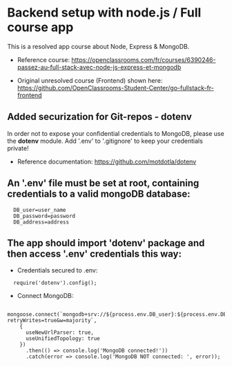 # Backend setup with node.js / Full course app #
This is a resolved app course about Node, Express & MongoDB.
* Reference course: https://openclassrooms.com/fr/courses/6390246-passez-au-full-stack-avec-node-js-express-et-mongodb

* Original unresolved course (Frontend) shown here:
https://github.com/OpenClassrooms-Student-Center/go-fullstack-fr-frontend


## Added securization for Git-repos - dotenv ##
In order not to expose your confidential credentials to MongoDB, please use the <b>dotenv</b> module. Add '.env' to '.gitignore' to keep your credentials private!

* Reference documentation:
https://github.com/motdotla/dotenv

## An '.env' file must be set at root, containing credentials to a valid mongoDB database: ##
```
  DB_user=user_name
  DB_password=password
  DB_address=address
```

## The app should import 'dotenv' package and then access '.env' credentials this way: ##
* Credentials secured to .env:

```
  require('dotenv').config();
```

* Connect MongoDB:
```
  mongoose.connect(`mongodb+srv://${process.env.DB_user}:${process.env.DB_password}@${process.env.DB_address}?retryWrites=true&w=majority`,
    {
      useNewUrlParser: true,
      useUnifiedTopology: true
    })
      .then(() => console.log('MongoDB connected!'))
      .catch(error => console.log('MongoDB NOT connected: ', error));
```